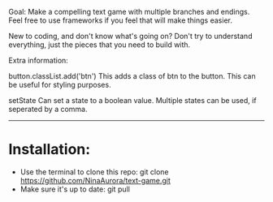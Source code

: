 Goal: Make a compelling text game with multiple branches and endings.
Feel free to use frameworks if you feel that will make things easier.

New to coding, and don't know what's going on? Don't try to understand everything, just the pieces that you need to build with.

Extra information:

button.classList.add('btn') 
This adds a class of btn to the button. This can be useful for styling purposes.

setState 
Can set a state to a boolean value.
Multiple states can be used, if seperated by a comma.

___________________________

# Installation:

- Use the terminal to clone this repo:
    git clone https://github.com/NinaAurora/text-game.git
- Make sure it's up to date:
    git pull
